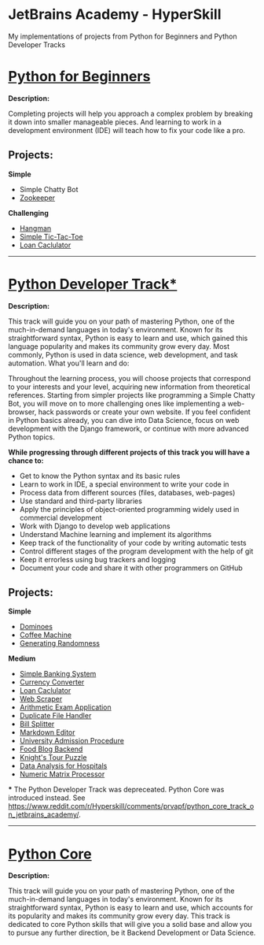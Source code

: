 # JetBrains Academy - HyperSkill

My implementations of projects from Python for Beginners and Python Developer Tracks

<a href=https://hyperskill.org/tracks/6><h1>Python for Beginners</h1></a>

<b>Description:</b>

Completing projects will help you approach a complex problem by breaking it down into smaller manageable pieces. And learning to work in a development environment (IDE) will teach how to fix your code like a pro.

<h2>Projects:</h2>

<b>Simple</b>
<ul>
  <li>Simple Chatty Bot</li>
  <li><a href=https://github.com/AndrStp/JetBrains_Academy/tree/Projects/Zoo_Keeper>Zookeeper</a></li>
</ul>

<b>Challenging</b>
<ul>
  <li><a href=https://github.com/AndrStp/JetBrains_Academy/tree/Projects/Hangman/task/hangman>Hangman</a></li>
  <li><a href=https://github.com/AndrStp/JetBrains_Academy/tree/Projects/TicTacToe>Simple Tic-Tac-Toe</a></li>
  <li><a href=https://github.com/AndrStp/JetBrains_Academy/tree/Projects/Loan_Calculator>Loan Caclulator</a></li>
</ul>

<hr>

<a href=https://hyperskill.org/tracks/2><h1>Python Developer Track*</h1></a>

<b>Description:</b>

This track will guide you on your path of mastering Python, one of the much-in-demand languages in today's environment. Known for its straightforward syntax, Python is easy to learn and use, which gained this language popularity and makes its community grow every day. Most commonly, Python is used in data science, web development, and task automation.
What you'll learn and do:

Throughout the learning process, you will choose projects that correspond to your interests and your level, acquiring new information from theoretical references. Starting from simpler projects like programming a Simple Chatty Bot, you will move on to more challenging ones like implementing a web-browser, hack passwords or create your own website. If you feel confident in Python basics already, you can dive into Data Science, focus on web development with the Django framework, or continue with more advanced Python topics. 

<b>While progressing through different projects of this track you will have a chance to:</b>
<ul>
  <li>Get to know the Python syntax and its basic rules</li>
  <li>Learn to work in IDE, a special environment to write your code in</li>
  <li>Process data from different sources (files, databases, web-pages)</li>
  <li>Use standard and third-party libraries</li>
  <li>Apply the principles of object-oriented programming widely used in commercial development</li>
  <li>Work with Django to develop web applications</li>
  <li>Understand Machine learning and implement its algorithms</li>
  <li>Keep track of the functionality of your code by writing automatic tests</li>
  <li>Control different stages of the program development with the help of git</li>
  <li>Keep it errorless using bug trackers and logging</li>
  <li>Document your code and share it with other programmers on GitHub</li>
</ul>

<h2>Projects:</h2>

<b>Simple</b>
<ul>
  <li><a href=https://github.com/AndrStp/JetBrains_Academy/tree/Projects/Dominoes>Dominoes</a></li>
  <li><a href=https://github.com/AndrStp/JetBrains_Academy/tree/Projects/Coffee_Machine>Coffee Machine</a></li>
  <li><a href=https://github.com/AndrStp/JetBrains_Academy/tree/Projects/Randomness>Generating Randomness</a></li>
</ul>

<b>Medium</b>
<ul>
  <li><a href=https://github.com/AndrStp/JetBrains_Academy/tree/Projects/simple_banking_system>Simple Banking System</a></li>
  <li><a href=https://github.com/AndrStp/JetBrains_Academy/tree/Projects/Currency_Converter>Currency Converter</a></li>
  <li><a href=https://github.com/AndrStp/JetBrains_Academy/tree/Projects/Loan_Calculator>Loan Caclulator</a></li>
  <li><a href=https://github.com/AndrStp/JetBrains_Academy/tree/Projects/Web_Scraper>Web Scraper</a></li>
  <li><a href=https://github.com/AndrStp/JetBrains_Academy/tree/Projects/arithmetic>Arithmetic Exam Application</a></li>
  <li><a href=https://github.com/AndrStp/JetBrains_Academy/tree/Projects/Duplicate_File_Handler>Duplicate File Handler</a></li>
  <li><a href=https://github.com/AndrStp/JetBrains_Academy/tree/Projects/Bill_Splitter>Bill Splitter</a></li>
  <li><a href=https://github.com/AndrStp/JetBrains_Academy/tree/Projects/Markdown_Editor>Markdown Editor</a></li>
  <li><a href=https://github.com/AndrStp/JetBrains_Academy/tree/Projects/University_Admission_Procedure>University Admission Procedure</a></li>
  <li><a href=https://github.com/AndrStp/JetBrains_Academy/tree/Projects/Food_Blog_Backend>Food Blog Backend</a></li>
  <li><a href=https://github.com/AndrStp/JetBrains_Academy/tree/Projects/Knight_Tour_Puzzle>Knight's Tour Puzzle</a></li>
  <li><a href=https://github.com/AndrStp/JetBrains_Academy/tree/Projects/Data_Analysis_Hospitals>Data Analysis for Hospitals</a></li>
  <li><a href=https://github.com/AndrStp/JetBrains_Academy/tree/Projects/Numeric_Matrix_Processor>Numeric Matrix Processor</a></li>
</ul>

<b>*</b> The Python Developer Track was depreceated. Python Core was introduced instead. See https://www.reddit.com/r/Hyperskill/comments/prvapf/python_core_track_on_jetbrains_academy/.

<hr>

<a href=https://hyperskill.org/tracks/2><h1>Python Core</h1></a>

<b>Description:</b>

This track will guide you on your path of mastering Python, one of the much-in-demand languages in today's environment. Known for its straightforward syntax, Python is easy to learn and use, which accounts for its popularity and makes its community grow every day. This track is dedicated to core Python skills that will give you a solid base and allow you to pursue any further direction, be it Backend Development or Data Science.

